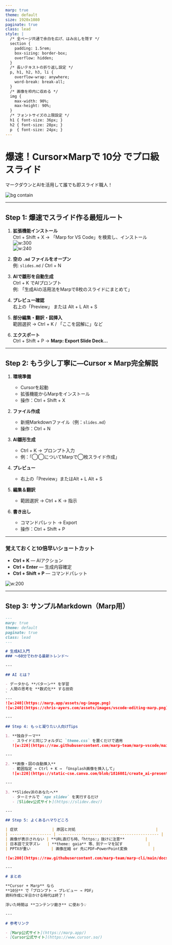 ```yaml
---
marp: true
theme: default
size: 1920x1080
paginate: true
class: lead
style: |
  /* 全ページ共通で余白を広げ、はみ出しを隠す */
  section {
    padding: 1.5rem;
    box-sizing: border-box;
    overflow: hidden;
  }
  /* 長いテキストの折り返し設定 */
  p, h1, h2, h3, li {
    overflow-wrap: anywhere;
    word-break: break-all;
  }
  /* 画像を枠内に収める */
  img {
    max-width: 90%;
    max-height: 90%;
  }
  /* フォントサイズの上限設定 */
  h1 { font-size: 36px; }
  h2 { font-size: 28px; }
  p  { font-size: 24px; }
---
```


# 爆速！Cursor×Marpで **10分** でプロ級スライド  
マークダウンとAIを活用して誰でも即スライド職人！

![bg contain](https://marp.app/assets/marp-for-vs-code.png)

---

## Step 1: 爆速でスライド作る最短ルート

1. **拡張機能インストール**  
   Ctrl + Shift + X → 「Marp for VS Code」を検索し、インストール  
   ![w:300](https://raw.githubusercontent.com/marp-team/marp-vscode/main/docs/screenshot.png)  
   ![w:240](https://cdn.prod.website-files.com/5e0f1144930a8bc8aace526c/66cc4129ee5e84251c652198_www.cursor.com-85dcac6c65e38ee1f880690ccca23897.jpeg)

2. **空の `.md` ファイルをオープン**  
   例: `slides.md` / Ctrl + N

3. **AIで雛形を自動生成**  
   Ctrl + K でAIプロンプト  
   例: 「生成AIの活用法をMarpで8枚のスライドにまとめて」

4. **プレビュー確認**  
   右上の「Preview」 または Alt + L Alt + S

5. **部分編集・翻訳・図挿入**  
   範囲選択 → Ctrl + K / 「ここを図解に」など

6. **エクスポート**  
   Ctrl + Shift + P → **Marp: Export Slide Deck…**

---

## Step 2: もう少し丁寧に—Cursor × Marp完全解説

1. **環境準備**  
   - Cursorを起動  
   - 拡張機能からMarpをインストール  
   - 操作：Ctrl + Shift + X

2. **ファイル作成**  
   - 新規Markdownファイル（例：`slides.md`）  
   - 操作：Ctrl + N

3. **AI雛形生成**  
   - Ctrl + K → プロンプト入力  
   - 例：「◯◯についてMarpで◯枚スライド作成」

4. **プレビュー**  
   - 右上の「Preview」またはAlt + L Alt + S

5. **編集＆翻訳**  
   - 範囲選択 → Ctrl + K → 指示

6. **書き出し**  
   - コマンドパレット → Export  
   - 操作：Ctrl + Shift + P

---

### 覚えておくと10倍早いショートカット

- **Ctrl + K** — AIアクション  
- **Ctrl + Enter** — 生成内容確定  
- **Ctrl + Shift + P** — コマンドパレット  

![w:200](https://notejoy.s3.amazonaws.com/static_images/notejoy_keyboard_shortcuts_remaining_styles.png)

---

## Step 3: サンプルMarkdown（Marp用）

```markdown
---
marp: true
theme: default
paginate: true
class: lead
---

# 生成AI入門  
### 〜60分でわかる最新トレンド〜

---

## AI とは？

- データから **パターン** を学習  
- 人間の思考を **数式化** する技術
`
---
![w:240](https://marp.app/assets/og-image.png)  
![w:240](https://chris-ayers.com/assets/images/vscode-editing-marp.png)

---

## Step 4: もっと凝りたい人向けTips

1. **独自テーマ**  
   - スライドと同じフォルダに `theme.css` を置くだけで適用  
   ![w:220](https://raw.githubusercontent.com/marp-team/marp-vscode/main/docs/custom-theme.gif)

---

2. **画像・図の自動挿入**  
   - 範囲指定 → Ctrl + K → 「Unsplash画像を挿入して」  
   ![w:220](https://static-cse.canva.com/blob/1816081/create_ai-presentation-maker_how-to.jpg)

---

3. **Slidev派のあなたへ**  
   - ターミナルで `npx slidev` を実行するだけ  
   - [Slidev公式サイト](https://slidev.dev/)

---

## Step 5: よくあるハマりどころ

| 症状               | 原因と対処                                   |
| ------------------ | -------------------------------------------- |
| 画像が表示されない | **URL直打ち時、「https:」抜けに注意**         |
| 日本語で文字ズレ   | **theme: gaia** 等、別テーマを試す           |
| PPTXが重い         | 画像圧縮 or 先にPDF→PowerPoint変換           |

![w:200](https://raw.githubusercontent.com/marp-team/marp-cli/main/docs/images/pptx.png)

---

# まとめ

**Cursor + Marp** なら  
**10分** で「プロンプト → プレビュー → PDF」  
資料作成に半日かける時代は終了！

浮いた時間は **コンテンツ磨き** に使おう💡

---

# 参考リンク

- [Marp公式サイト](https://marp.app/)  
- [Cursor公式サイト](https://www.cursor.so/)
```